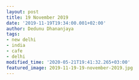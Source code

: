 ```yaml
---
layout: post
title: 19 November 2019
date: '2019-11-19T19:34:00.001+02:00'
author: Dedunu Dhananjaya
tags:
- new delhi
- india
- cafe
- delhi
modified_time: '2020-05-21T19:41:32.265+03:00'
featured_image: 2019-11-19-19-november-2019.jpg
---
```

